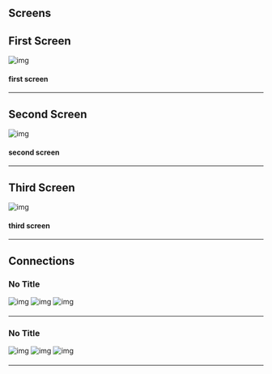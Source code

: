 
## Screens
## First Screen
![img](http://ec2-54-224-148-49.compute-1.amazonaws.com/appscreens/616200ac5e1cdc585b350a189a0020ce/screen.png)
#### first screen

---
## Second Screen
![img](http://ec2-54-224-148-49.compute-1.amazonaws.com/appscreens/616200ac5e1cdc585b350a189a002e54/screen.png)
#### second screen

---
## Third Screen
![img](http://ec2-54-224-148-49.compute-1.amazonaws.com/appscreens/616200ac5e1cdc585b350a189a003c86/screen.png)
#### third screen

---

## Connections
### No Title
![img](http://ec2-54-224-148-49.compute-1.amazonaws.com/appscreens/616200ac5e1cdc585b350a189a0020ce/screen.png)
![img](http://ec2-54-224-148-49.compute-1.amazonaws.com/images/downarrow/down-arrow.gif)
![img](http://ec2-54-224-148-49.compute-1.amazonaws.com/appscreens/616200ac5e1cdc585b350a189a002e54/screen.png)
#### 

* * *
### No Title
![img](http://ec2-54-224-148-49.compute-1.amazonaws.com/appscreens/616200ac5e1cdc585b350a189a002e54/screen.png)
![img](http://ec2-54-224-148-49.compute-1.amazonaws.com/images/downarrow/down-arrow.gif)
![img](http://ec2-54-224-148-49.compute-1.amazonaws.com/appscreens/616200ac5e1cdc585b350a189a003c86/screen.png)
#### 

* * *
